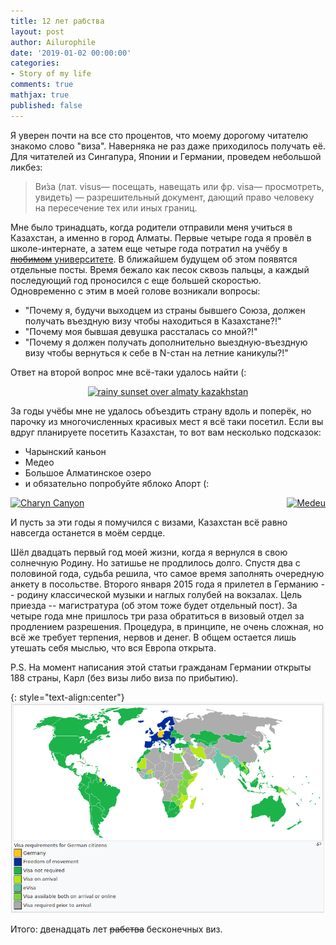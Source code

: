 ```yaml
---
title: 12 лет рабства
layout: post
author: Ailurophile
date: '2019-01-02 00:00:00'
categories:
- Story of my life
comments: true
mathjax: true
published: false
---
```


Я уверен почти на все сто процентов, что моему дорогому читателю знакомо слово "виза".
Наверняка не раз даже приходилось получать её.
Для читателей из Сингапура, Японии и Германии, проведем небольшой ликбез:
> Ви́за (лат. visus— посещать, навещать или фр. visa— просмотреть, увидеть) — разрешительный документ, дающий право человеку на пересечение тех или иных границ.
<!--more-->

Мне было тринадцать, когда родители отправили меня учиться в Казахстан, а именно в город Алматы.
Первые четыре года я провёл в школе-интернате, а затем еще четыре года потратил на учёбу в [~~любимом~~ университете](/2019/03/10/my-lovely-university).
В ближайшем будущем об этом появятся отдельные посты.
Время бежало как песок сквозь пальцы, а каждый последующий год проносился с еще большей скоростью.
Одновременно с этим в моей голове возникали вопросы:

* "Почему я, будучи выходцем из страны бывшего Союза, должен получать въездную визу чтобы находиться в Казахстане?!"
* "Почему моя бывшая девушка рассталась со мной?!"
* "Почему я должен получать дополнительно выездную-въездную визу чтобы вернуться к себе в N-стан на летние каникулы?!"

Ответ на второй вопрос мне всё-таки удалось найти (:

<div style="text-align: center;">
<a data-flickr-embed="true" data-header="true"  href="https://www.flickr.com/photos/39997856@N03/7758319838" title="rainy sunset over almaty kazakhstan"><img src="https://farm8.staticflickr.com/7140/7758319838_f459191e67_z.jpg" width="640" height="427" alt="rainy sunset over almaty kazakhstan"></a><script async src="//embedr.flickr.com/assets/client-code.js" charset="utf-8"></script>
</div>

За годы учёбы мне не удалось объездить страну вдоль и поперёк, но парочку из многочисленных красивых мест я всё таки посетил.
Если вы вдруг планируете посетить Казахстан, то вот вам несколько подсказок:
* Чарынский каньон
* Медео
* Большое Алматинское озеро
* и обязательно попробуйте яблоко Апорт (: 

<div style="float: left;">
	<a data-flickr-embed="true" data-header="true"  href="https://www.flickr.com/photos/ifl/3991847077/" title="Charyn Canyon"><img src="https://farm3.staticflickr.com/2480/3991847077_c4ed5dc1bd.jpg" width="500" height="259" alt="Charyn Canyon"></a><script async src="//embedr.flickr.com/assets/client-code.js" charset="utf-8"></script>
</div>
<div style="float: right;">
	<a data-flickr-embed="true" data-header="true"  href="https://www.flickr.com/photos/torekhan/23177970681/in/photostream/" title="Medeu"><img src="https://farm6.staticflickr.com/5781/23177970681_c65f8aec58.jpg" width="500" height="375" alt="Medeu"></a><script async src="//embedr.flickr.com/assets/client-code.js" charset="utf-8"></script>
</div>
<div style="clear: both;"></div>

И пусть за эти годы я помучился с визами, Казахстан всё равно навсегда останется в моём сердце.

Шёл двадцать первый год моей жизни, когда я вернулся в свою солнечную Родину.
Но затишье не продлилось долго.
Спустя два с половиной года, судьба решила, что самое время заполнять очередную анкету в посольстве.
Второго января 2015 года я прилетел в Германию -- родину классической музыки и наглых голубей на вокзалах.
Цель приезда -- магистратура (об этом тоже будет отдельный пост).
За четыре года мне пришлось три раза обратиться в визовый отдел за продлением разрешения.
Процедура, в принципе, не очень сложная, но всё же требует терпения, нервов и денег. 
В общем остается лишь утешать себя мыслью, что вся Европа открыта.

P.S. На момент написания этой статьи гражданам Германии открыты 188 страны, Карл (без визы либо виза по прибытию).

{: style="text-align:center"}
![Visa Requirements for German Citizens](/assets/images/visa_requirements_german_citizens.png)

Итого: двенадцать лет ~~рабства~~ бесконечных виз.
